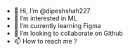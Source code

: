 - 👋 Hi, I’m @dipeshshah227
- 👀 I’m interested in ML
- 🌱 I’m currently learning Figma
- 💞️ I’m looking to collaborate on Github
- 📫 How to reach me ?

<!---
dipeshshah227/dipeshshah227 is a ✨ special ✨ repository because its `README.md` (this file) appears on your GitHub profile.
You can click the Preview link to take a look at your changes.
--->
